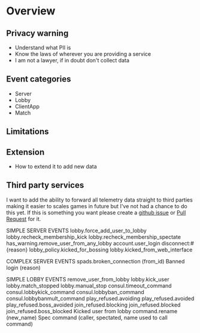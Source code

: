 # Overview

## Privacy warning
- Understand what PII is
- Know the laws of wherever you are providing a service
- I am not a lawyer, if in doubt don't collect data

## Event categories
- Server
- Lobby
- ClientApp
- Match

## Limitations

## Extension
- How to extend it to add new data

## Third party services
I want to add the ability to forward all telemetry data straight to third parties making it easier to scales games in future but I've not had a chance to do this yet. If this is something you want please create a [github issue](https://github.com/Teifion/teiserver/issues) or [Pull Request](https://github.com/Teifion/teiserver/pulls) for it.


SIMPLE SERVER EVENTS
lobby.force_add_user_to_lobby
lobby.recheck_membership_kick
lobby.recheck_membership_spectate
has_warning.remove_user_from_any_lobby
account.user_login
disconnect:#{reason}
lobby_policy.kicked_for_bossing
lobby.kicked_from_web_interface

COMPLEX SERVER EVENTS
spads.broken_connection (from_id)
Banned login (reason)

SIMPLE LOBBY EVENTS
remove_user_from_lobby
lobby.kick_user
lobby.match_stopped
lobby.manual_stop
consul.timeout_command
consul.lobbykick_command
consul.lobbyban_command
consul.lobbybanmult_command
play_refused.avoiding
play_refused.avoided
play_refused.boss_avoided
join_refused.blocking
join_refused.blocked
join_refused.boss_blocked
Kicked user from lobby
command.rename (new_name)
Spec command (caller, spectated, name used to call command)

